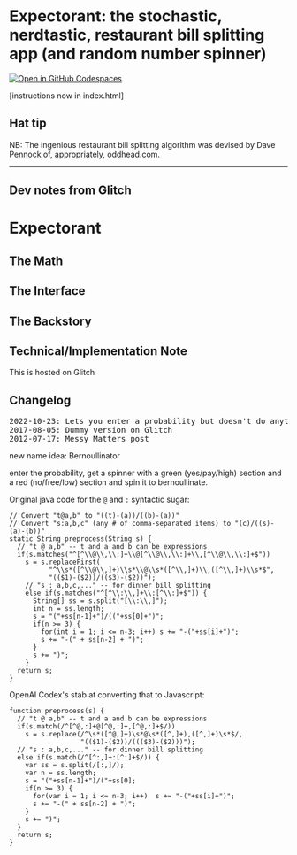 # Expectorant: the stochastic, nerdtastic, restaurant bill splitting app (and random number spinner)

[![Open in GitHub Codespaces](https://github.com/codespaces/badge.svg)](https://github.com/codespaces/new?hide_repo_select=true&ref=master&repo=649443)


[instructions now in index.html]

## Hat tip

NB: The ingenious restaurant bill splitting algorithm was devised by Dave 
Pennock of, appropriately, oddhead.com.


---

## Dev notes from Glitch

# Expectorant


## The Math


## The Interface


## The Backstory


## Technical/Implementation Note

This is hosted on Glitch

## Changelog

<pre>
2022-10-23: Lets you enter a probability but doesn't do anything with it
2017-08-05: Dummy version on Glitch
2012-07-17: Messy Matters post
</pre>

new name idea: Bernoullinator

enter the probability, get a spinner with a green (yes/pay/high) section and a red (no/free/low) section and spin it to bernoullinate.

Original java code for the `@` and `:` syntactic sugar:

```
// Convert "t@a,b" to "((t)-(a))/((b)-(a))"
// Convert "s:a,b,c" (any # of comma-separated items) to "(c)/((s)-(a)-(b))"
static String preprocess(String s) {
  // "t @ a,b" -- t and a and b can be expressions
  if(s.matches("^[^\\@\\,\\:]+\\@[^\\@\\,\\:]+\\,[^\\@\\,\\:]+$"))
    s = s.replaceFirst(
          "^\\s*([^\\@\\,]+)\\s*\\@\\s*([^\\,]+)\\,([^\\,]+)\\s*$",
          "(($1)-($2))/(($3)-($2))");
    // "s : a,b,c,..." -- for dinner bill splitting
    else if(s.matches("^[^\\:\\,]+\\:[^\\:]+$")) {
      String[] ss = s.split("[\\:\\,]");
      int n = ss.length;
      s = "("+ss[n-1]+")/(("+ss[0]+")";
      if(n >= 3) {
        for(int i = 1; i <= n-3; i++) s += "-("+ss[i]+")";
        s += "-(" + ss[n-2] + ")";
      }
      s += ")";
    }
  return s;
}
```

OpenAI Codex's stab at converting that to Javascript:

```
function preprocess(s) {
  // "t @ a,b" -- t and a and b can be expressions
  if(s.match(/^[^@,:]+@[^@,:]+,[^@,:]+$/))
    s = s.replace(/^\s*([^@,]+)\s*@\s*([^,]+),([^,]+)\s*$/,
                  "(($1)-($2))/((($3)-($2)))");
  // "s : a,b,c,..." -- for dinner bill splitting
  else if(s.match(/^[^:,]+:[^:]+$/)) {
    var ss = s.split(/[:,]/);
    var n = ss.length;
    s = "("+ss[n-1]+")/("+ss[0];
    if(n >= 3) {
      for(var i = 1; i <= n-3; i++)  s += "-("+ss[i]+")";
      s += "-(" + ss[n-2] + ")";
    }
    s += ")";
  }
  return s;
}
```
